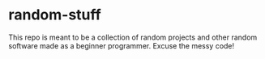 # random-stuff

This repo is meant to be a collection of random projects and other random software made as a beginner programmer.
Excuse the messy code!
